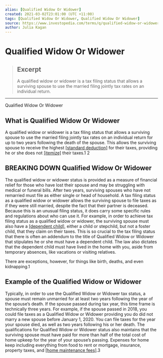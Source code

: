```yaml
---
alias: [Qualified Widow Or Widower]
created: 2021-03-02T23:01:00 (UTC +11:00)
tags: [Qualified Widow Or Widower, Qualified Widow Or Widower]
source: https://www.investopedia.com/terms/q/qualified-widow-or-widower.asp
author: Julia Kagan
---
```


# Qualified Widow Or Widower

> ## Excerpt
> A qualified widow or widower is a tax filing status that allows a surviving spouse to use the married filing jointly tax rates on an individual return.

---

Qualified Widow Or Widower
## What is Qualified Widow Or Widower

A qualified widow or widower is a tax filing status that allows a surviving spouse to use the married filing jointly tax rates on an individual return for up to two years following the death of the spouse. This allows the surviving spouse to receive the highest [[standard deduction]](https://www.investopedia.com/terms/s/standarddeduction.asp) for their taxes, providing he or she does not [[itemize]](https://www.investopedia.com/terms/i/itemized-statement.asp) their taxes.1 2

## BREAKING DOWN Qualified Widow Or Widower

The qualified widow or widower status is provided as a measure of financial relief for those who have lost their spouse and may be struggling with medical or funeral bills. After two years, surviving spouses who have not remarried must file as either single or head of household. A tax filing status as a qualified widow or widower allows the surviving spouse to file taxes as if they were still married, despite the fact that their partner is deceased. Because this is an unusual filing status, it does carry some specific rules and regulations about who can use it. For example, in order to achieve tax filing status as a qualified widow or widower, the surviving spouse must also have a [[dependent child]](https://www.investopedia.com/terms/d/dependent.asp), either a child or stepchild, but not a foster child, that they claim on their taxes. This is so crucial to the tax filing status that there is often an addendum to the title of Qualified Widow or Widower that stipulates he or she must have a dependent child. The law also dictates that the dependent child must have lived in the home with you, aside from temporary absences, like vacations or visiting relatives.

There are exceptions, however, for things like birth, deaths, and even kidnapping.1

## Example of the Qualified Widow or Widower

Typically, in order to use the Qualified Widow or Widower tax status, a spouse must remain unmarried for at least two years following the year of the spouse’s death. If the spouse passed during tax year, this time frame is technically three years. For example, if the spouse passed in 2018, you could file taxes as a Qualified Widow or Widower providing you do did not marry a new spouse before January 1, 2020. You can file taxes for the year your spouse died, as well as two years following his or her death. The qualifications for Qualified Widow or Widower status also maintains that the surviving spouse must have paid for more than half of the total cost of home upkeep for the year of your spouse’s passing. Expenses for home keep including everything from food to rent or mortgage, insurance, property taxes, and [[home maintenance fees]](https://www.investopedia.com/terms/m/maintenance-expenses.asp).3
